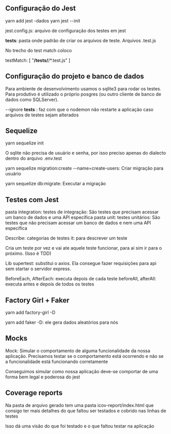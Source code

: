 ## Configuração do Jest

yarn add jest -dados
yarn jest --init

jest.config.js: arquivo de configuração dos testes em jest

__tests__: pasta onde padrão de criar os arquivos de teste. Arquivos .test.js

No trecho do test match coloco 

 testMatch: [
    "**/__tests__/**/*.test.js"
  ]


## Configuração do projeto e banco de dados

Para ambiente de desenvolvimento usamos o sqlite3 para rodar os testes.
Para produtivo é utilizado o próprio posgres (ou outro cliente de banco de dados como SQLServer).

--ignore __tests__ : faz com que o nodemon não restarte a aplicação caso arquivos de testes sejam alterados


## Sequelize

yarn sequelize init

O sqlite não precisa de usuário e senha, por isso preciso apenas do dialecto dentro do arquivo .env.test

yarn sequelize migration:create --name=create-users: Criar migração para usuário

yarn sequelize db:migrate: Executar a migração


## Testes com Jest

pasta integration: testes de integração: São testes que precisam acessar um banco de dados e uma API específica
pasta unit: testes unitários: São testes que não precisam acessar um banco de dados e nem uma API específica

Describe: categorias de testes
it: para descrever um teste

Cria um teste por vez e vai ate aquele teste funcionar, para ai sim ir para o próximo. (Isso é TDD)

Lib supertest: substitui o axios. Ela consegue fazer requisições para api sem startar o servidor express.

BeforeEach, AfterEach: executa depois de cada teste
beforeAll, afterAll: executa antes e depois de todos os testes

## Factory Girl + Faker

yarn add factory-girl -D

yarn add faker -D: ele gera dados aleatórios para nós

## Mocks

Mock: Simular o comportamento de alguma funcionalidade da nossa aplicação.
Precisamos testar se o comportamento está ocorrendo e não se a funcionalidade está funcionando corretamente

Conseguimos simular como nossa aplicação deve-se comportar de uma forma bem legal e poderosa do jest

## Coverage reports

Na pasta de arquivo gerado tem uma pasta icov-report/index.html que consigo ter mais detalhes do que faltou ser testados e cobrido nas linhas de testes

Isso dá uma visão do que foi testado e o que faltou testar na aplicação

